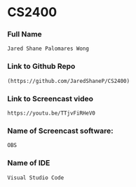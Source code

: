 # **CS2400**

### Full Name 
    Jared Shane Palomares Wong
### Link to Github Repo
    (https://github.com/JaredShaneP/CS2400)
### Link to Screencast video
    https://youtu.be/TTjvFiRHeV0
### Name of Screencast software: 
    OBS
### Name of IDE
    Visual Studio Code
